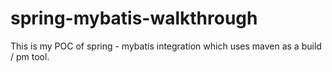 # spring-mybatis-walkthrough

This is my POC of spring - mybatis integration which uses maven as a build / pm tool.
